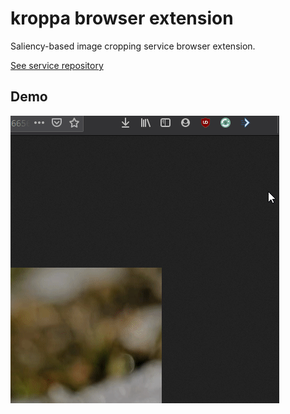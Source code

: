 # kroppa browser extension

Saliency-based image cropping service browser extension.

[See service repository](https://github.com/humanova/cropper-service)
## Demo
![demo](media/demo.gif)